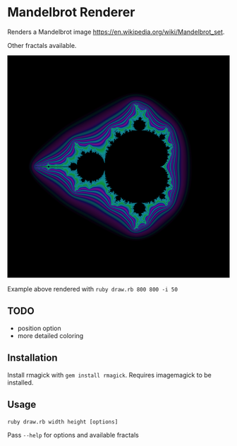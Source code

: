 # Mandelbrot Renderer

Renders a Mandelbrot image https://en.wikipedia.org/wiki/Mandelbrot_set.

Other fractals available.

![rendered with 50 iterations](https://github.com/notinventedthere/mandelbrot/raw/master/mandel.png
"Rendered with 50 iterations")

Example above rendered with `ruby draw.rb 800 800 -i 50`

## TODO
- position option
- more detailed coloring

## Installation
Install rmagick with `gem install rmagick`. Requires imagemagick to be installed.

## Usage
`ruby draw.rb width height [options]`

Pass `--help` for options and available fractals
